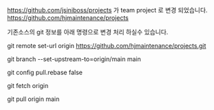 https://github.com/jsiniboss/projects
가 team project 로 변경 되었습니다.
https://github.com/hjmaintenance/projects

기존소스의 git 정보를 아래 명령으로 변경 처리 하실수 있습니다.

git remote set-url origin https://github.com/hjmaintenance/projects.git

git branch --set-upstream-to=origin/main main

git config pull.rebase false

git fetch origin

git pull origin main
